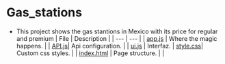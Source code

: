# Gas_stations
- This project shows the gas stantions in Mexico with its price for regular and premium
| File | Description |
| --- | --- |
| [app.js]() | Where the magic happens. |
| [API.js]()| Api configuration. |
| [ui.js]() | Interfaz. |
 [style.css]()| Custom css styles. |
| [index.html]() | Page structure. |
|
